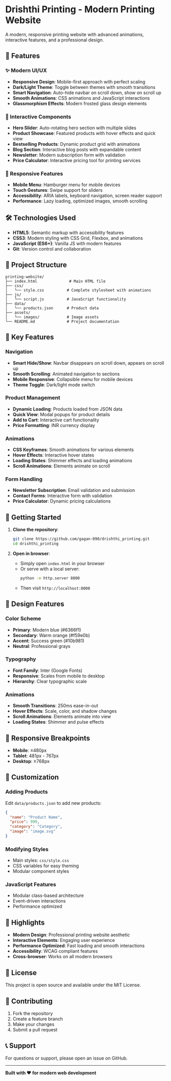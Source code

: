 # Drishthi Printing - Modern Printing Website

A modern, responsive printing website with advanced animations, interactive features, and a professional design.

## 🚀 Features

### ✨ Modern UI/UX
- **Responsive Design**: Mobile-first approach with perfect scaling
- **Dark/Light Theme**: Toggle between themes with smooth transitions
- **Smart Navigation**: Auto-hide navbar on scroll down, show on scroll up
- **Smooth Animations**: CSS animations and JavaScript interactions
- **Glassmorphism Effects**: Modern frosted glass design elements

### 🎨 Interactive Components
- **Hero Slider**: Auto-rotating hero section with multiple slides
- **Product Showcase**: Featured products with hover effects and quick view
- **Bestselling Products**: Dynamic product grid with animations
- **Blog Section**: Interactive blog posts with expandable content
- **Newsletter**: Modern subscription form with validation
- **Price Calculator**: Interactive pricing tool for printing services

### 📱 Responsive Features
- **Mobile Menu**: Hamburger menu for mobile devices
- **Touch Gestures**: Swipe support for sliders
- **Accessibility**: ARIA labels, keyboard navigation, screen reader support
- **Performance**: Lazy loading, optimized images, smooth scrolling

## 🛠️ Technologies Used

- **HTML5**: Semantic markup with accessibility features
- **CSS3**: Modern styling with CSS Grid, Flexbox, and animations
- **JavaScript (ES6+)**: Vanilla JS with modern features
- **Git**: Version control and collaboration

## 📁 Project Structure

```
printing-website/
├── index.html              # Main HTML file
├── css/
│   └── style.css          # Complete stylesheet with animations
├── js/
│   └── script.js          # JavaScript functionality
├── data/
│   └── products.json      # Product data
├── assets/
│   └── images/            # Image assets
└── README.md              # Project documentation
```

## 🎯 Key Features

### Navigation
- **Smart Hide/Show**: Navbar disappears on scroll down, appears on scroll up
- **Smooth Scrolling**: Animated navigation to sections
- **Mobile Responsive**: Collapsible menu for mobile devices
- **Theme Toggle**: Dark/light mode switch

### Product Management
- **Dynamic Loading**: Products loaded from JSON data
- **Quick View**: Modal popups for product details
- **Add to Cart**: Interactive cart functionality
- **Price Formatting**: INR currency display

### Animations
- **CSS Keyframes**: Smooth animations for various elements
- **Hover Effects**: Interactive hover states
- **Loading States**: Shimmer effects and loading animations
- **Scroll Animations**: Elements animate on scroll

### Form Handling
- **Newsletter Subscription**: Email validation and submission
- **Contact Forms**: Interactive form with validation
- **Price Calculator**: Dynamic pricing calculations

## 🚀 Getting Started

1. **Clone the repository**:
   ```bash
   git clone https://github.com/gagan-090/drishthi_printing.git
   cd drishthi_printing
   ```

2. **Open in browser**:
   - Simply open `index.html` in your browser
   - Or serve with a local server:
     ```bash
     python -m http.server 8000
     ```
   - Then visit `http://localhost:8000`

## 🎨 Design Features

### Color Scheme
- **Primary**: Modern blue (#6366f1)
- **Secondary**: Warm orange (#f59e0b)
- **Accent**: Success green (#10b981)
- **Neutral**: Professional grays

### Typography
- **Font Family**: Inter (Google Fonts)
- **Responsive**: Scales from mobile to desktop
- **Hierarchy**: Clear typographic scale

### Animations
- **Smooth Transitions**: 250ms ease-in-out
- **Hover Effects**: Scale, color, and shadow changes
- **Scroll Animations**: Elements animate into view
- **Loading States**: Shimmer and pulse effects

## 📱 Responsive Breakpoints

- **Mobile**: ≤480px
- **Tablet**: 481px - 767px
- **Desktop**: ≥768px

## 🔧 Customization

### Adding Products
Edit `data/products.json` to add new products:
```json
{
  "name": "Product Name",
  "price": 999,
  "category": "Category",
  "image": "image.svg"
}
```

### Modifying Styles
- Main styles: `css/style.css`
- CSS variables for easy theming
- Modular component styles

### JavaScript Features
- Modular class-based architecture
- Event-driven interactions
- Performance optimized

## 🌟 Highlights

- **Modern Design**: Professional printing website aesthetic
- **Interactive Elements**: Engaging user experience
- **Performance Optimized**: Fast loading and smooth interactions
- **Accessibility**: WCAG compliant features
- **Cross-browser**: Works on all modern browsers

## 📄 License

This project is open source and available under the MIT License.

## 🤝 Contributing

1. Fork the repository
2. Create a feature branch
3. Make your changes
4. Submit a pull request

## 📞 Support

For questions or support, please open an issue on GitHub.

---

**Built with ❤️ for modern web development**